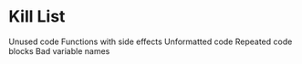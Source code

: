 Kill List
========
Unused code
Functions with side effects
Unformatted code
Repeated code blocks
Bad variable names
